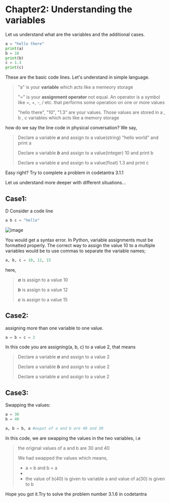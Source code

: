 # Chapter2: Understanding the variables
Let us understand what are the variables and the additional cases.
```py
a = "hello there"
print(a)
b = 10
print(b)
c = 1.3
print(c)
```
These are the basic code lines. Let's understand in simple language.

> "a" is your **variable** which acts like a memeory storage
> 
> "=" is your **assignment operator** not equal. An operator is a symbol like =, +, -, / etc. that performs some operation on one or more values
> 
> "hello there", "10", "1.3" are your values. Those values are stored in a , b , c variables which acts like a memory storage

how do we say the line code in physical conversation?
We say,
> Declare a variable ***a*** and assign to a value(string) "hello world" and print a
> 
> Declare a variable ***b*** and assign to a value(integer) 10 and print b
> 
> Declare a variable ***c*** and assign to a value(float) 1.3 and print c

Easy right? Try to complete a problem in codetantra 3.1.1

Let us understand more deeper with different situations...
## Case1:
D
Consider a code line
```py
a b c = "hello"
```
![image](https://github.com/user-attachments/assets/3351c1e5-95cf-46e5-95af-5593b7e40e73)

You would get a syntax error. In Python, variable assignments must be formatted properly. The correct way to assign the value 10 to a multiple variables would be to use commas to separate the variable names;
```py
a, b, c = 10, 12, 15
```
here,
> ***a*** is assign to a value 10
> 
> ***b*** is assign to a value 12
> 
> ***c*** is assign to a value 15

## Case2:
assigning more than one variable to one value.
```py
a = b = c = 2
```
In this code you are assigning(a, b, c) to a value 2, that means
> Declare a variable ***a*** and assign to a value 2
> 
> Declare a variable ***b*** and assign to a value 2
> 
> Declare a variable ***c*** and assign to a value 2

## Case3:
Swapping the values:
```py
a = 30
b = 40

a, b = b, a #ouput of a and b are 40 and 30 
```
In this code, we are swapping the values in the two variables, i.e
> the original values of a and b are 30 and 40
> 
> We had swapped the values which means,
> 
> - a = b and b = a
> - 
> - the value of b(40) is given to variable a and value of a(30) is given to b

Hope you got it.Try to solve the problem number 3.1.6 in codetantra


